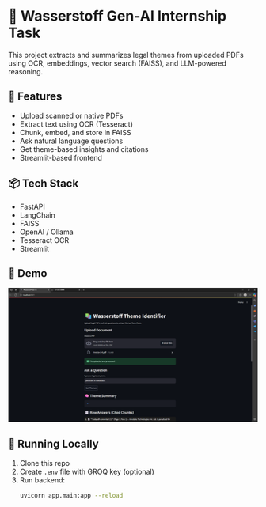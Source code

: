 # 🧠 Wasserstoff Gen-AI Internship Task

This project extracts and summarizes legal themes from uploaded PDFs using OCR, embeddings, vector search (FAISS), and LLM-powered reasoning.

## 🚀 Features
- Upload scanned or native PDFs
- Extract text using OCR (Tesseract)
- Chunk, embed, and store in FAISS
- Ask natural language questions
- Get theme-based insights and citations
- Streamlit-based frontend

## 📦 Tech Stack
- FastAPI
- LangChain
- FAISS
- OpenAI / Ollama
- Tesseract OCR
- Streamlit

## 📸 Demo
![screenshot](demo/screenshot.png)

## 🧪 Running Locally

1. Clone this repo
2. Create `.env` file with GROQ key (optional)
3. Run backend:
   ```bash
   uvicorn app.main:app --reload
